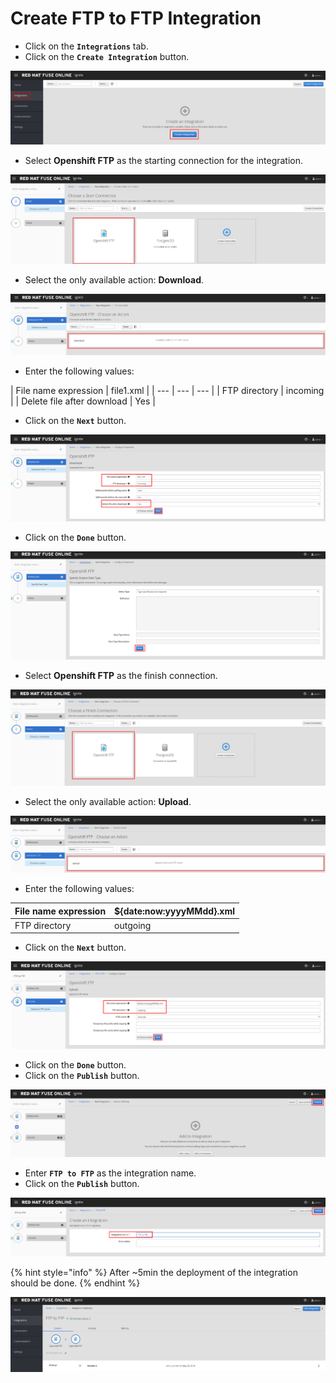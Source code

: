 # Create FTP to FTP Integration

* Click on the **`Integrations`** tab.
* Click on the **`Create Integration`** button.

![](../.gitbook/assets/image%20%28148%29.png)

* Select **Openshift FTP** as the starting connection for the integration.

![](../.gitbook/assets/image%20%2823%29.png)

* Select the only available action: **Download**.

![](../.gitbook/assets/image%20%2894%29.png)

* Enter the following values:

| File name expression | file1.xml |
| --- | --- | --- |
| FTP directory | incoming |
| Delete file after download | Yes |

* Click on the **`Next`** button.

![](../.gitbook/assets/image%20%2831%29.png)

* Click on the **`Done`** button.

![](../.gitbook/assets/image%20%28137%29.png)

* Select **Openshift FTP** as the finish connection.

![](../.gitbook/assets/image%20%28141%29.png)

* Select the only available action: **Upload**.

![](../.gitbook/assets/image%20%28113%29.png)

* Enter the following values:

| File name expression | ${date:now:yyyyMMdd}.xml |
| --- | --- |
| FTP directory | outgoing |

* Click on the **`Next`** button.

![](../.gitbook/assets/image%20%28112%29.png)

* Click on the **`Done`** button.
* Click on the **`Publish`** button.

![](../.gitbook/assets/image%20%2856%29.png)

* Enter **`FTP to FTP`** as the integration name.
* Click on the **`Publish`** button.

![](../.gitbook/assets/image%20%28109%29.png)

{% hint style="info" %}
After ~5min the deployment of the integration should be done.
{% endhint %}

![](../.gitbook/assets/image%20%2886%29.png)

